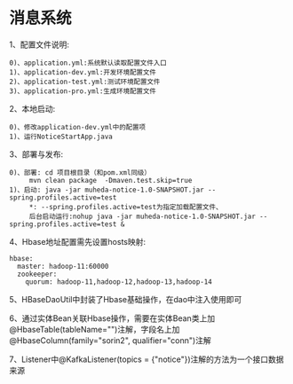 # 消息系统


1、配置文件说明:

    0)、application.yml:系统默认读取配置文件入口
    1)、application-dev.yml:开发环境配置文件
    2)、application-test.yml:测试环境配置文件
    3)、application-pro.yml:生成环境配置文件


2、本地启动:

    0)、修改application-dev.yml中的配置项
    1)、运行NoticeStartApp.java


3、部署与发布:

    0)、部署: cd 项目根目录（和pom.xml同级）
         mvn clean package  -Dmaven.test.skip=true
    1)、启动: java -jar muheda-notice-1.0-SNAPSHOT.jar --spring.profiles.active=test
         *: --spring.profiles.active=test为指定加载配置文件、
         后台启动运行:nohup java -jar muheda-notice-1.0-SNAPSHOT.jar --spring.profiles.active=test &
   
         
4、Hbase地址配置需先设置hosts映射:

    hbase:
      master: hadoop-11:60000
      zookeeper:
        quorum: hadoop-11,hadoop-12,hadoop-13,hadoop-14
   
        
5、HBaseDaoUtil中封装了Hbase基础操作，在dao中注入使用即可


6、通过实体Bean关联Hbase操作，需要在实体Bean类上加@HbaseTable(tableName="")注解，字段名上加@HbaseColumn(family="sorin2", qualifier="conn")注解   


7、Listener中@KafkaListener(topics = {"notice"})注解的方法为一个接口数据来源    
